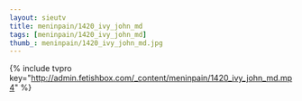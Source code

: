 ```yaml
--- 
layout: sieutv
title: meninpain/1420_ivy_john_md
tags: [meninpain/1420_ivy_john_md]
thumb_: meninpain/1420_ivy_john_md.jpg
---
```

{% include tvpro key="http://admin.fetishbox.com/_content/meninpain/1420_ivy_john_md.mp4" %} 
